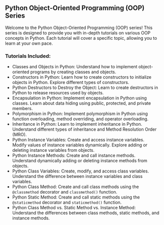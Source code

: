## Python Object-Oriented Programming (OOP) Series
Welcome to the Python Object-Oriented Programming (OOP) series! This series is designed to provide you with in-depth tutorials on various OOP concepts in Python. Each tutorial will cover a specific topic, allowing you to learn at your own pace.

### Tutorials Included:
- Classes and Objects in Python: Understand how to implement object-oriented programs by creating classes and objects.
- Constructors in Python: Learn how to create constructors to initialize objects in Python. Explore different types of constructors.
- Python Destructors to Destroy the Object: Learn to create destructors in Python to release resources used by objects.
- Encapsulation in Python: Implement encapsulation in Python using classes. Learn about data hiding using public, protected, and private members.
- Polymorphism in Python: Implement polymorphism in Python using function overloading, method overriding, and operator overloading.
- Inheritance in Python: Learn to implement inheritance in Python. Understand different types of inheritance and Method Resolution Order (MRO).
- Python Instance Variables: Create and access instance variables. Modify values of instance variables dynamically. Explore adding or deleting instance variables from objects.
- Python Instance Methods: Create and call instance methods. Understand dynamically adding or deleting instance methods from objects.
- Python Class Variables: Create, modify, and access class variables. Understand the difference between instance variables and class variables.
- Python Class Method: Create and call class methods using the `@classmethod` decorator and `classmethod()` function.
- Python Static Method: Create and call static methods using the `@staticmethod` decorator and `staticmethod()` function.
- Python Class Method vs. Static Method vs. Instance Method: Understand the differences between class methods, static methods, and instance methods.